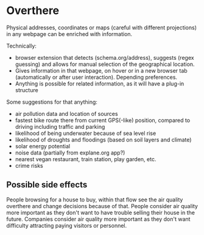 # Overthere

Physical addresses, coordinates or maps (careful with different projections) in any webpage can be enriched with information.

Technically:
- browser extension that detects (schema.org/address), suggests (regex guessing) and allows for manual selection of the geographical location.
- Gives information in that webpage, on hover or in a new browser tab (automatically or after user interaction). Depending preferences.
- Anything is possible for related information, as it will have a plug-in structure

Some suggestions for that anything:
- air pollution data and location of sources
- fastest bike route there from current GPS(-like) position, compared to driving including traffic and parking
- likelihood of being underwater because of sea level rise
- likelihood of droughts and floodings (based on soil layers and climate)
- solar energy potential
- noise data (partially from explane.org app?)
- nearest vegan restaurant, train station, play garden, etc.
- crime risks

## Possible side effects

People browsing for a house to buy, within that flow see the air quality overthere and change decisions because of that.
People consider air quality more important as they don't want to have trouble selling their house in the future.
Companies consider air quality more important as they don't want difficulty attracting paying visitors or personnel.
